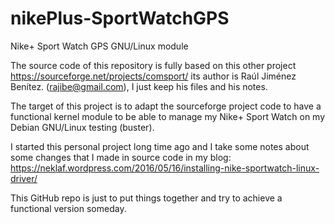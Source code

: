 # nikePlus-SportWatchGPS
Nike+ Sport Watch GPS GNU/Linux module

The source code of this repository is fully based on this other project https://sourceforge.net/projects/comsport/ its author is Raúl Jiménez Benítez. (rajibe@gmail.com), I just keep his files and his notes.

The target of this project is to adapt the sourceforge project code to have a functional kernel module to be able to manage my Nike+ Sport Watch on my Debian GNU/Linux testing (buster).

I started this personal project long time ago and I take some notes about some changes that I made in source code in my blog:
https://neklaf.wordpress.com/2016/05/16/installing-nike-sportwatch-linux-driver/

This GitHub repo is just to put things together and try to achieve a functional version someday.
